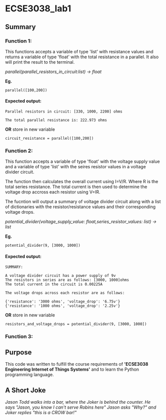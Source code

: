 # ECSE3038_lab1 

 ## Summary

### Function 1: 

This functions accepts a variable of type 'list' with resistance values and returns a variable of type 'float' with the total resistance in a parallel. It also will print the result to the terminal. 

   *parallel(parallel_resistors_in_circuit:list) -> float*

**Eg.**  

    parallel([100,200])  

#### Expected output: 
```
Parallel resistors in circuit: [330, 1000, 2200] ohms

The total parallel resistance is: 222.973 ohms

```      
**OR** store in new variable

    circuit_resistance = parallel([100,200])

### Function 2: 

This function accepts a variable of type 'float' with the voltage supply value and a variable of 
type 'list' with the seires resistor values in a voltage divider circuit. 

The function then calculates the overall current using I=V/R. 
Where R is the total series resistance. The total current is then used to determine 
the voltage drop accross each resistor using V=IR. 

The fucntion will output a summary of voltage divider circuit  along with a list of dictionaries with 
the resistor/resistance values and their corresponding voltage drops. 

   *potential_divider(voltage_supply_value: float,series_resistor_values: list) -> list*

**Eg.**  

    potential_divider(9, [3000, 1000])  

#### Expected output: 
```
SUMMARY:

A voltage divider circuit has a power supply of 9v
The resistors in series are as follows: [3000, 1000]ohms
The total current in the circuit is 0.00225A

The voltage drops across each resistor are as follows:

{'resistance': '3000 ohms', 'voltage_drop': '6.75v'}
{'resistance': '1000 ohms', 'voltage_drop': '2.25v'}

```   

         
**OR** store in new variable

    resistors_and_voltage_drops = potential_divider(9, [3000, 1000])

### Function 3: 


## Purpose 

This code was written to fulfill the course requirements of **'ECSE3038 Engineering Internet of Things Systems'** and to learn the Python programming language.  

## A Short Joke 

*Jason Todd walks into a bar, where the Joker is behind the counter. 
He says "Jason, you know I can't serve Robins here"
Jason asks "Why?" 
and Joker replies "this is a CROW bar!"*





